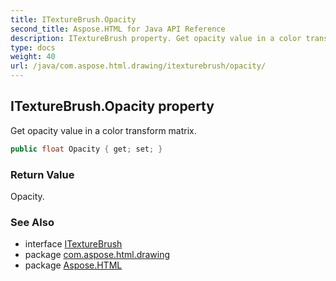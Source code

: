 ```yaml
---
title: ITextureBrush.Opacity
second_title: Aspose.HTML for Java API Reference
description: ITextureBrush property. Get opacity value in a color transform matrix
type: docs
weight: 40
url: /java/com.aspose.html.drawing/itexturebrush/opacity/
---
```

## ITextureBrush.Opacity property

Get opacity value in a color transform matrix.

```java
public float Opacity { get; set; }
```

### Return Value

Opacity.

### See Also

* interface [ITextureBrush](../)
* package [com.aspose.html.drawing](../../../com.aspose.html.drawing/)
* package [Aspose.HTML](../../../)
